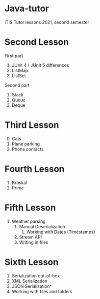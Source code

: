 # Java-tutor
ITIS Tutor lessons 2021, second semester

# Second Lesson
First part
1. JUnit 4 / JUnit 5 differences
2. ListMap
3. ListSet

Second part
1. Stack
2. Queue
3. Deque

# Third Lesson
0. Cats
1. Plane parking
2. Phone contacts

# Fourth Lesson
1. Kraskal
2. Prime

# Fifth Lesson
1. Weather parsing
    1. Manual Deserialization
       1. Working with Dates (Timestamps)
    2. Stream API
    3. Writing in files

# Sixth Lesson
1. Serialization out-of-box
2. XML Serialization
3. JSON Serialization*
3. Working with files and folders